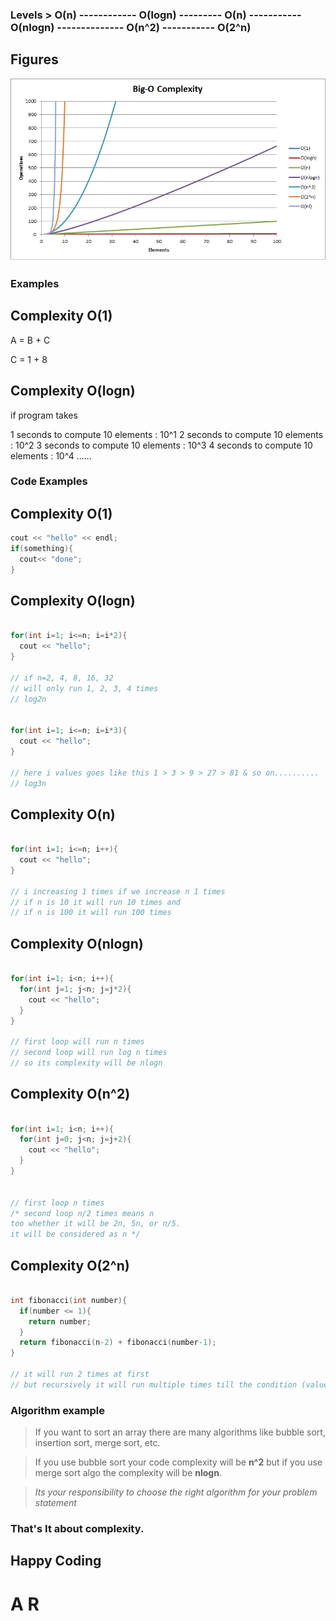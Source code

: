 ### Levels > O(n)    ------------   O(logn)  ---------  O(n)         -----------        O(nlogn)      --------------      O(n^2)   -----------    O(2^n)


## Figures

![complexity images](images/complexity.png)

### Examples

## Complexity O(1)

A = B + C

C = 1 + 8

## Complexity O(logn)

if program takes

1 seconds to compute 10 elements : 10^1
2 seconds to compute 10 elements : 10^2
3 seconds to compute 10 elements : 10^3
4 seconds to compute 10 elements : 10^4
......




### Code Examples

## Complexity O(1)

```cpp
cout << "hello" << endl;
if(something){
  cout<< "done";
}
```


## Complexity O(logn)

```cpp

for(int i=1; i<=n; i=i*2){
  cout << "hello";
}

// if n=2, 4, 8, 16, 32
// will only run 1, 2, 3, 4 times
// log2n 


for(int i=1; i<=n; i=i*3){
  cout << "hello";
}

// here i values goes like this 1 > 3 > 9 > 27 > 81 & so on..........
// log3n

```

## Complexity O(n)

```cpp

for(int i=1; i<=n; i++){
  cout << "hello";
}

// i increasing 1 times if we increase n 1 times
// if n is 10 it will run 10 times and
// if n is 100 it will run 100 times

```


## Complexity O(nlogn)

```cpp

for(int i=1; i<n; i++){
  for(int j=1; j<n; j=j*2){
    cout << "hello";
  }
}

// first loop will run n times
// second loop will run log n times
// so its complexity will be nlogn

```


## Complexity O(n^2)

```cpp

for(int i=1; i<n; i++){
  for(int j=0; j<n; j=j+2){
    cout << "hello";
  }
}


// first loop n times
/* second loop n/2 times means n 
too whether it will be 2n, 5n, or n/5. 
it will be considered as n */

```



## Complexity O(2^n)

```cpp

int fibonacci(int number){
  if(number <= 1){
    return number;
  }
  return fibonacci(n-2) + fibonacci(number-1);
}

// it will run 2 times at first
// but recursively it will run multiple times till the condition (value less than oe equal to 1)


```

### Algorithm example

> If you want to sort an array there are many algorithms like bubble sort, insertion sort, merge sort, etc.


> If you use bubble sort your code complexity will be **__n^2__** but if you use merge sort algo the complexity will be **__nlogn__**.


> *Its your responsibility to choose the right algorithm for your problem statement*

### That's It about complexity.
## Happy Coding
# A R
